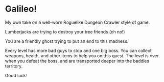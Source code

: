 # Galileo!
My own take on a well-worn Roguelike Dungeon Crawler style of game.

Lumberjacks are trying to destroy your tree friends (oh no!)

You are a friendly ghost trying to put an end to this madness.

Every level has more bad guys to stop and one big boss. You can collect weapons, health, and other items to help you on this quest. The level is over when you defeat the boss, and are transported deeper into the baddies territory.

Good luck!
